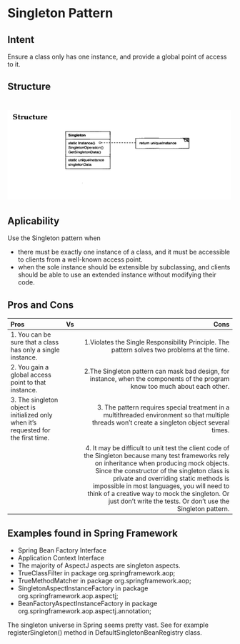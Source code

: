 # Singleton Pattern

## Intent
Ensure a class only has one instance, and provide a global point of access to it.

## Structure
# <img src="../../../../../src/main/resources/docs/Singleton Pattern.png" width="500" height="200">

## Aplicability

Use the Singleton pattern when
- there must be exactly one instance of a class, and it must be accessible to clients
from a well-known access point.
- when the sole instance should be extensible by subclassing, and clients should
be able to use an extended instance without modifying their code.
## Pros and Cons

| Pros                                                                                | Vs  |                                                                                                                                                                                                                                                                                                                                                                                                         Cons |
|:------------------------------------------------------------------------------------|:---:|-------------------------------------------------------------------------------------------------------------------------------------------------------------------------------------------------------------------------------------------------------------------------------------------------------------------------------------------------------------------------------------------------------------:|
| 1. You can be sure that a class has only a single instance.                         |     |                                                                                                                                                                                                                                                                                                                 1.Violates the Single Responsibility Principle. The pattern solves two problems at the time. |
| 2. You gain a global access point to that instance.                                 |     |                                                                                                                                                                                                                                                                                2.The Singleton pattern can mask bad design, for instance, when the components of the program know too much about each other. |
| 3. The singleton object is initialized only when it’s requested for the first time. |     |                                                                                                                                                                                                                                                             3. The pattern requires special treatment in a multithreaded environment so that multiple threads won’t create a singleton object several times. |    
|                                                                                     |     | 4. It may be difficult to unit test the client code of the Singleton because many test frameworks rely on inheritance when producing mock objects. Since the constructor of the singleton class is private and overriding static methods is impossible in most languages, you will need to think of a creative way to mock the singleton. Or just don’t write the tests. Or don’t use the Singleton pattern. |


## Examples found in Spring Framework

- Spring Bean Factory Interface
- Application Context Interface
- The majority of AspectJ aspects are singleton aspects.
- TrueClassFilter in package org.springframework.aop;
- TrueMethodMatcher in package org.springframework.aop;
- SingletonAspectInstanceFactory in package org.springframework.aop.aspectj;
- BeanFactoryAspectInstanceFactory in package org.springframework.aop.aspectj.annotation;

The singleton universe in Spring seems pretty vast. See for example registerSingleton() method in DefaultSingletonBeanRegistry class.
